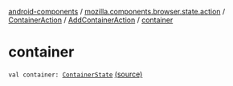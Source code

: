 [android-components](../../../index.md) / [mozilla.components.browser.state.action](../../index.md) / [ContainerAction](../index.md) / [AddContainerAction](index.md) / [container](./container.md)

# container

`val container: `[`ContainerState`](../../../mozilla.components.browser.state.state/-container-state/index.md) [(source)](https://github.com/mozilla-mobile/android-components/blob/master/components/browser/state/src/main/java/mozilla/components/browser/state/action/BrowserAction.kt#L602)